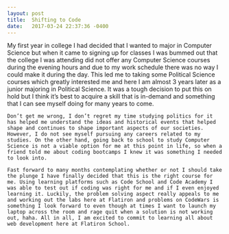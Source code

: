 ```yaml
---
layout: post
title:  Shifting to Code
date:   2017-03-24 22:37:36 -0400
---
```



  My first year in college I had decided that I wanted to major in Computer Science but when it came to signing up for classes I was bummed out that the college I was attending did not offer any Computer Science courses during the evening hours and due to my work schedule there was no way I could make it during the day. This led me to taking some Political Science courses which greatly interested me and here I am almost 3 years later as a junior majoring in Political Science. It was a tough decision to put this on hold but I think it’s best to acquire a skill that is in-demand and something that I can see myself doing for many years to come. 
  
	Don’t get me wrong, I don’t regret my time studying politics for it has helped me understand the ideas and historical events that helped shape and continues to shape important aspects of our societies. However, I do not see myself pursuing any careers related to my studies. On the other hand, going back to school to study Computer Science is not a viable option for me at this point in life, so when a friend told me about coding bootcamps I knew it was something I needed to look into.
  
	Fast forward to many months contemplating whether or not I should take the plunge I have finally decided that this is the right course for me. Using learning platforms such as Code School and Code Academy I was able to test out if coding was right for me and if I even enjoyed learning it. Luckily, the problem solving aspect really appeals to me and working out the labs here at Flatiron and problems on CodeWars is something I look forward to even though at times I want to launch my laptop across the room and rage quit when a solution is not working out, haha. All in all, I am excited to commit to learning all about web development here at Flatiron School.
